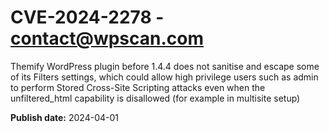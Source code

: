 # CVE-2024-2278 - contact@wpscan.com

Themify  WordPress plugin before 1.4.4 does not sanitise and escape some of its Filters settings, which could allow high privilege users such as admin to perform Stored Cross-Site Scripting attacks even when the unfiltered_html capability is disallowed (for example in multisite setup)

**Publish date:** 2024-04-01
